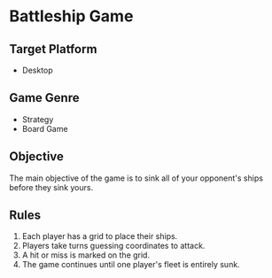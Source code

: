 # Battleship Game

## Target Platform
- Desktop

## Game Genre
- Strategy
- Board Game

## Objective
The main objective of the game is to sink all of your opponent's ships before they sink yours.

## Rules
1. Each player has a grid to place their ships.
2. Players take turns guessing coordinates to attack.
3. A hit or miss is marked on the grid.
4. The game continues until one player's fleet is entirely sunk.


